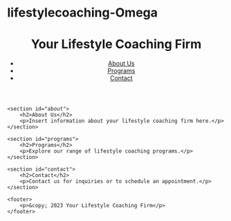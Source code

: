 # lifestylecoaching-Omega
<!DOCTYPE html>
<html lang="en">
<head>
    <meta charset="UTF-8">
    <meta name="viewport" content="width=device-width, initial-scale=1.0">
    <title>Your Lifestyle Coaching Firm</title>
    <link rel="stylesheet" href="styles.css"> <!-- You can link to your CSS file here -->
</head>
<body>
    <header>
        <h1>Your Lifestyle Coaching Firm</h1>
        <nav>
            <ul>
                <li><a href="#about">About Us</a></li>
                <li><a href="#programs">Programs</a></li>
                <li><a href="#contact">Contact</a></li>
            </ul>
        </nav>
    </header>

    <section id="about">
        <h2>About Us</h2>
        <p>Insert information about your lifestyle coaching firm here.</p>
    </section>

    <section id="programs">
        <h2>Programs</h2>
        <p>Explore our range of lifestyle coaching programs.</p>
    </section>

    <section id="contact">
        <h2>Contact</h2>
        <p>Contact us for inquiries or to schedule an appointment.</p>
    </section>

    <footer>
        <p>&copy; 2023 Your Lifestyle Coaching Firm</p>
    </footer>
</body>
</html>
